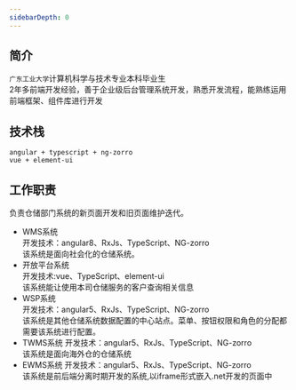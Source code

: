 ```yaml
---
sidebarDepth: 0
---
```


## 简介
`广东工业大学`计算机科学与技术专业本科毕业生  
2年多前端开发经验，善于企业级后台管理系统开发，熟悉开发流程，能熟练运用前端框架、组件库进行开发
## 技术栈
    angular + typescript + ng-zorro  
    vue + element-ui
## 工作职责
负责仓储部门系统的新页面开发和旧页面维护迭代。
* WMS系统  
开发技术：angular8、RxJs、TypeScript、NG-zorro  
该系统是面向社会化的仓储系统。 
* 开放平台系统  
开发技术:vue、TypeScript、element-ui  
该系统能让使用本司仓储服务的客户查询相关信息
* WSP系统  
开发技术：angular5、RxJs、TypeScript、NG-zorro   
该系统是其他仓储系统数据配置的中心站点。菜单、按钮权限和角色的分配都需要该系统进行配置。
* TWMS系统
开发技术：angular5、RxJs、TypeScript、NG-zorro  
该系统是面向海外仓的仓储系统
* EWMS系统
开发技术：angular5、RxJs、TypeScript、NG-zorro  
该系统是前后端分离时期开发的系统,以iframe形式嵌入.net开发的页面中
